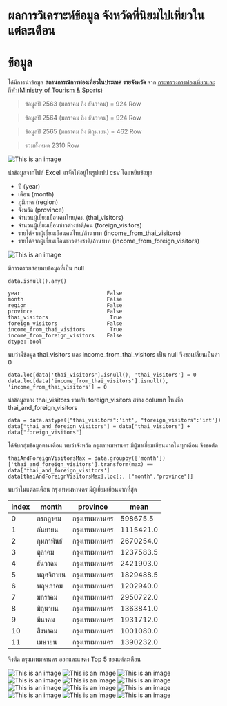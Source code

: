 # ผลการวิเคราะห์ข้อมูล จังหวัดที่นิยมไปเที่ยวในแต่ละเดือน

# ข้อมูล
ได้มีการนำข้อมูล **สถานการณ์การท่องเที่ยวในประเทศ รายจังหวัด** จาก [กระทรวงการท่องเที่ยวและกีฬา(Ministry of Tourism & Sports)](https://www.mots.go.th/more_news_new.php?cid=411)

> ข้อมูลปี 2563 (มกราคม ถึง ธันวาคม) = 924 Row

> ข้อมูลปี 2564 (มกราคม ถึง ธันวาคม) = 924 Row

> ข้อมูลปี 2565 (มกราคม ถึง มิถุนายน) = 462 Row

> รวมทั้งหมด 2310 Row

![This is an image](/assets/images/ตัวอย่างไฟล์Excel.png)

นำข้อมูลจากไฟล์ Excel มาจัดให้อยู่ในรูปแปป csv โดยหยิบข้อมูล
- ปี (year)
- เดือน (month)
- ภูมิภาค (region)
- จังหวัด (province)
- จำนวนผู้เยี่ยมเยือนคนไทย/คน (thai_visitors)
- จำนวนผู้เยี่ยมเยือนชาวต่างชาติ/คน (foreign_visitors)
- รายได้จากผู้เยี่ยมเยือนคนไทย/ล้านบาท (income_from_thai_visitors)
- รายได้จากผู้เยี่ยมเยือนชาวต่างชาติ/ล้านบาท (income_from_foreign_visitors)

![This is an image](/assets/images/ตัวอย่างไฟล์CSV.png)

มีการตรวยสอบพบข้อมูลที่เป็น null

```
data.isnull().any()

year                            False
month                           False
region                          False
province                        False
thai_visitors                    True
foreign_visitors                False
income_from_thai_visitors        True
income_from_foreign_visitors    False
dtype: bool
```

พบว่ามีข้อมูล thai_visitors และ income_from_thai_visitors เป็น null จึงขอเปลี่ยนเป็นค่า 0

```
data.loc[data['thai_visitors'].isnull(), 'thai_visitors'] = 0
data.loc[data['income_from_thai_visitors'].isnull(), 'income_from_thai_visitors'] = 0
```

นำข้อมูลของ thai_visitors รวมกับ foreign_visitors สร้าง column ใหม่ชื่อ thai_and_foreign_visitors

```
data = data.astype({"thai_visitors":'int', "foreign_visitors":'int'}) 
data["thai_and_foreign_visitors"] = data["thai_visitors"] + data["foreign_visitors"]
```

ได้จับกลุ่มข้อมูลตามเดือน พบว่าจังหวัด กรุงเทพมหานคร มีผู้มาเยี่ยมเยือนมากในทุกเดือน จึงขอตัด

```
thaiAndForeignVisitorsMax = data.groupby(['month'])['thai_and_foreign_visitors'].transform(max) == data['thai_and_foreign_visitors']
data[thaiAndForeignVisitorsMax].loc[:, ["month","province"]]
```

พบว่าในแต่ละเดือน กรุงเทพมหานคร มีผู้เยี่ยมเยือนมากที่สุด

| index | month | province | mean |
| ------------- | ------------- | ------------- | ------------- |
| 0 | กรกฎาคม | กรุงเทพมหานคร | 598675.5 |
| 1 | กันยายน | กรุงเทพมหานคร | 1115421.0 |
| 2 | กุมภาพันธ์ | กรุงเทพมหานคร | 2670254.0 |
| 3 | ตุลาคม | กรุงเทพมหานคร | 1237583.5 |
| 4 | ธันวาคม | กรุงเทพมหานคร | 2421903.0 |
| 5 | พฤศจิกายน | กรุงเทพมหานคร | 1829488.5 |
| 6 | พฤษภาคม | กรุงเทพมหานคร | 1202940.0 |
| 7 | มกราคม | กรุงเทพมหานคร | 2950722.0 |
| 8 | มิถุนายน | กรุงเทพมหานคร | 1363841.0 |
| 9 | มีนาคม | กรุงเทพมหานคร | 1931712.0 |
| 10 | สิงหาคม | กรุงเทพมหานคร | 1001080.0 |
| 11 | เมษายน | กรุงเทพมหานคร | 1390232.0 |

จึงตัด กรุงเทพมหานคร ออกและแสดง Top 5 ของแต่ละเดือน

![This is an image](/assets/images/bar1.png)
![This is an image](/assets/images/bar2.png)
![This is an image](/assets/images/bar3.png)
![This is an image](/assets/images/bar4.png)
![This is an image](/assets/images/bar5.png)
![This is an image](/assets/images/bar6.png)
![This is an image](/assets/images/bar7.png)
![This is an image](/assets/images/bar8.png)
![This is an image](/assets/images/bar9.png)
![This is an image](/assets/images/bar10.png)
![This is an image](/assets/images/bar11.png)
![This is an image](/assets/images/bar12.png)